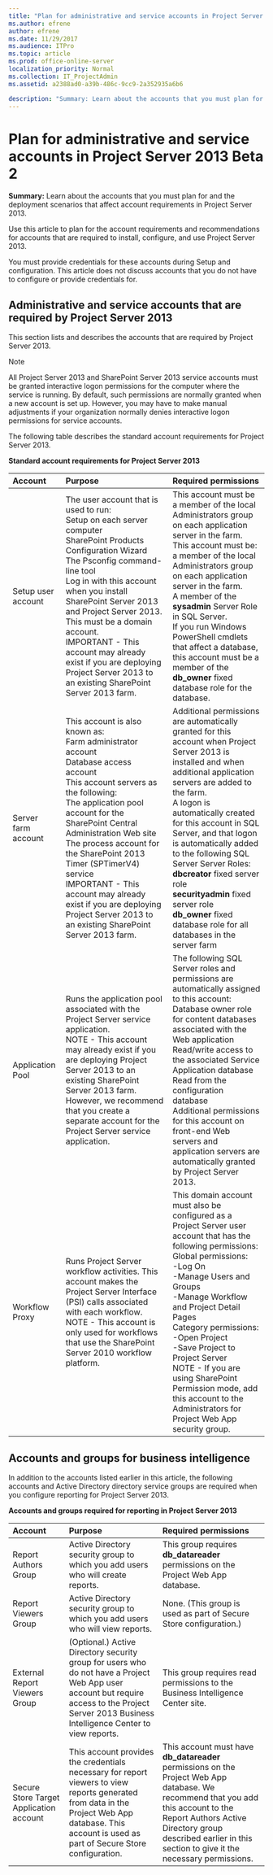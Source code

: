 ```yaml
---
title: "Plan for administrative and service accounts in Project Server 2013 Beta 2"
ms.author: efrene
author: efrene
ms.date: 11/29/2017
ms.audience: ITPro
ms.topic: article
ms.prod: office-online-server
localization_priority: Normal
ms.collection: IT_ProjectAdmin
ms.assetid: a2388ad0-a39b-486c-9cc9-2a352935a6b6

description: "Summary: Learn about the accounts that you must plan for and the deployment scenarios that affect account requirements in Project Server 2013."
---
```


# Plan for administrative and service accounts in Project Server 2013 Beta 2
 
 **Summary:** Learn about the accounts that you must plan for and the deployment scenarios that affect account requirements in Project Server 2013.
  
Use this article to plan for the account requirements and recommendations for accounts that are required to install, configure, and use Project Server 2013.
  
You must provide credentials for these accounts during Setup and configuration. This article does not discuss accounts that you do not have to configure or provide credentials for.
  
## Administrative and service accounts that are required by Project Server 2013

This section lists and describes the accounts that are required by Project Server 2013.
  
> [!NOTE]
> All Project Server 2013 and SharePoint Server 2013 service accounts must be granted interactive logon permissions for the computer where the service is running. By default, such permissions are normally granted when a new account is set up. However, you may have to make manual adjustments if your organization normally denies interactive logon permissions for service accounts. 
  
The following table describes the standard account requirements for Project Server 2013.
  
**Standard account requirements for Project Server 2013**

|**Account**|**Purpose**|**Required permissions**|
|:-----|:-----|:-----|
|Setup user account  <br/> | The user account that is used to run: <br/>  Setup on each server computer <br/>  SharePoint Products Configuration Wizard <br/>  The Psconfig command-line tool <br/>  Log in with this account when you install SharePoint Server 2013 and Project Server 2013. This must be a domain account. <br/> IMPORTANT - This account may already exist if you are deploying Project Server 2013 to an existing SharePoint Server 2013 farm.          | This account must be a member of the local Administrators group on each application server in the farm. <br/>  This account must be: <br/>  a member of the local Administrators group on each application server in the farm. <br/>  A member of the **sysadmin** Server Role in SQL Server. <br/>  If you run Windows PowerShell cmdlets that affect a database, this account must be a member of the **db_owner** fixed database role for the database. <br/> |
|Server farm account  <br/> | This account is also known as: <br/>  Farm administrator account <br/>  Database access account <br/>  This account servers as the following: <br/>  The application pool account for the SharePoint Central Administration Web site <br/>  The process account for the SharePoint 2013 Timer (SPTimerV4) service <br/> IMPORTANT - This account may already exist if you are deploying Project Server 2013 to an existing SharePoint Server 2013 farm.          | Additional permissions are automatically granted for this account when Project Server 2013 is installed and when additional application servers are added to the farm. <br/>  A logon is automatically created for this account in SQL Server, and that logon is automatically added to the following SQL Server Server Roles: <br/> **dbcreator** fixed server role <br/> **securityadmin** fixed server role <br/> **db_owner** fixed database role for all databases in the server farm <br/> |
|Application Pool  <br/> |Runs the application pool associated with the Project Server service application.  <br/> NOTE - This account may already exist if you are deploying Project Server 2013 to an existing SharePoint Server 2013 farm. However, we recommend that you create a separate account for the Project Server service application.           | The following SQL Server roles and permissions are automatically assigned to this account: <br/>  Database owner role for content databases associated with the Web application <br/>  Read/write access to the associated Service Application database <br/>  Read from the configuration database <br/>  Additional permissions for this account on front-end Web servers and application servers are automatically granted by Project Server 2013. <br/> |
|Workflow Proxy  <br/> |Runs Project Server workflow activities. This account makes the Project Server Interface (PSI) calls associated with each workflow.  <br/> NOTE - This account is only used for workflows that use the SharePoint Server 2010 workflow platform.  | This domain account must also be configured as a Project Server user account that has the following permissions: <br/>  Global permissions: <br/>  -Log On <br/>  -Manage Users and Groups <br/>  -Manage Workflow and Project Detail Pages <br/>  Category permissions: <br/>  -Open Project <br/>  -Save Project to Project Server <br/> NOTE - If you are using SharePoint Permission mode, add this account to the Administrators for Project Web App security group. |
   
## Accounts and groups for business intelligence

In addition to the accounts listed earlier in this article, the following accounts and Active Directory directory service groups are required when you configure reporting for Project Server 2013.
  
**Accounts and groups required for reporting in Project Server 2013**

|**Account**|**Purpose**|**Required permissions**|
|:-----|:-----|:-----|
|Report Authors Group  <br/> |Active Directory security group to which you add users who will create reports.  <br/> |This group requires **db_datareader** permissions on the Project Web App database. <br/> |
|Report Viewers Group  <br/> |Active Directory security group to which you add users who will view reports.  <br/> |None. (This group is used as part of Secure Store configuration.)  <br/> |
|External Report Viewers Group  <br/> |(Optional.) Active Directory security group for users who do not have a Project Web App user account but require access to the Project Server 2013 Business Intelligence Center to view reports.  <br/> |This group requires read permissions to the Business Intelligence Center site.  <br/> |
|Secure Store Target Application account  <br/> |This account provides the credentials necessary for report viewers to view reports generated from data in the Project Web App database. This account is used as part of Secure Store configuration.  <br/> |This account must have **db_datareader** permissions on the Project Web App database. We recommend that you add this account to the Report Authors Active Directory group described earlier in this section to give it the necessary permissions. <br/> |
   

